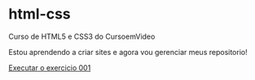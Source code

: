 # html-css
 Curso de HTML5 e CSS3 do CursoemVideo


Estou aprendendo a criar sites e agora vou gerenciar meus repositorio!

<a href="https://alexandresantos11.github.io/html-css/exercicios/ex001/index.html">Executar o exercicio 001</a>
